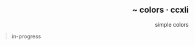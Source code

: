 <p align="right">
    <h2 align="right">~ colors · ccxli</h2>
</p>

<p align="right">
    simple colors
</p>

> in-progress
